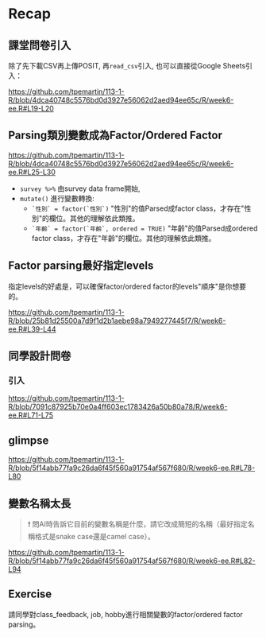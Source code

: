 # Recap

## 課堂問卷引入

除了先下載CSV再上傳POSIT, 再`read_csv`引入, 也可以直接從Google Sheets引入：

<https://github.com/tpemartin/113-1-R/blob/4dca40748c5576bd0d3927e56062d2aed94ee65c/R/week6-ee.R#L19-L20>

## Parsing類別變數成為Factor/Ordered Factor

<https://github.com/tpemartin/113-1-R/blob/4dca40748c5576bd0d3927e56062d2aed94ee65c/R/week6-ee.R#L25-L30>

  - `survey %>%` 由survey data frame開始,  
  - `mutate()` 進行變數轉換:
    - `` `性別` = factor(`性別`) `` "性別"的值Parsed成factor class，才存在"性別"的欄位。其他的理解依此類推。  
    - `` `年齡` = factor(`年齡`, ordered = TRUE) `` "年齡"的值Parsed成ordered factor class，才存在"年齡"的欄位。其他的理解依此類推。


## Factor parsing最好指定levels

指定levels的好處是，可以確保factor/ordered factor的levels"順序"是你想要的。

<https://github.com/tpemartin/113-1-R/blob/25b81d25500a7d9f1d2b1aebe98a7949277445f7/R/week6-ee.R#L39-L44>

## 同學設計問卷

### 引入

<https://github.com/tpemartin/113-1-R/blob/7091c87925b70e0a4ff603ec1783426a50b80a78/R/week6-ee.R#L71-L75>

## glimpse

<https://github.com/tpemartin/113-1-R/blob/5f14abb77fa9c26da6f45f560a91754af567f680/R/week6-ee.R#L78-L80>

## 變數名稱太長

> :exclamation: 問AI時告訴它目前的變數名稱是什麼，請它改成簡短的名稱（最好指定名稱格式是snake case還是camel case）。

<https://github.com/tpemartin/113-1-R/blob/5f14abb77fa9c26da6f45f560a91754af567f680/R/week6-ee.R#L82-L94>

## Exercise

請同學對class_feedback, job, hobby進行相關變數的factor/ordered factor parsing。